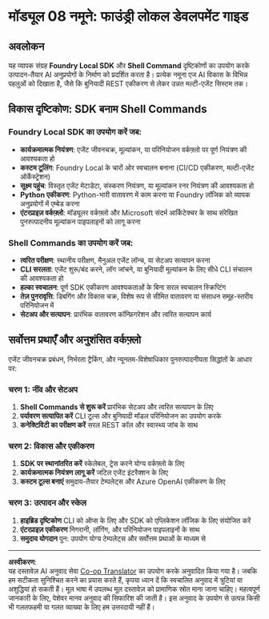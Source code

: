 <!--
CO_OP_TRANSLATOR_METADATA:
{
  "original_hash": "729f809c84e99609364180c090c43405",
  "translation_date": "2025-10-01T02:04:44+00:00",
  "source_file": "Module08/samples/README.md",
  "language_code": "hi"
}
-->
# मॉड्यूल 08 नमूने: फाउंड्री लोकल डेवलपमेंट गाइड

## अवलोकन

यह व्यापक संग्रह **Foundry Local SDK** और **Shell Command** दृष्टिकोणों का उपयोग करके उत्पादन-तैयार AI अनुप्रयोगों के निर्माण को प्रदर्शित करता है। प्रत्येक नमूना एज AI विकास के विभिन्न पहलुओं को दिखाता है, जैसे कि बुनियादी REST एकीकरण से लेकर उन्नत मल्टी-एजेंट सिस्टम तक।

## विकास दृष्टिकोण: SDK बनाम Shell Commands

### Foundry Local SDK का उपयोग करें जब:

- **कार्यक्रमात्मक नियंत्रण**: एजेंट जीवनचक्र, मूल्यांकन, या परिनियोजन वर्कफ़्लो पर पूर्ण नियंत्रण की आवश्यकता हो
- **कस्टम टूलिंग**: Foundry Local के चारों ओर स्वचालन बनाना (CI/CD एकीकरण, मल्टी-एजेंट ऑर्केस्ट्रेशन)
- **सूक्ष्म पहुंच**: विस्तृत एजेंट मेटाडेटा, संस्करण नियंत्रण, या मूल्यांकन रनर नियंत्रण की आवश्यकता हो
- **Python एकीकरण**: Python-भारी वातावरण में काम करना या Foundry लॉजिक को व्यापक अनुप्रयोगों में एम्बेड करना
- **एंटरप्राइज़ वर्कफ़्लो**: मॉड्यूलर वर्कफ़्लो और Microsoft संदर्भ आर्किटेक्चर के साथ संरेखित पुनरुत्पादनीय मूल्यांकन पाइपलाइनों को लागू करना

### Shell Commands का उपयोग करें जब:

- **त्वरित परीक्षण**: स्थानीय परीक्षण, मैनुअल एजेंट लॉन्च, या सेटअप सत्यापन करना
- **CLI सरलता**: एजेंट शुरू/बंद करने, लॉग जांचने, या बुनियादी मूल्यांकन के लिए सीधे CLI संचालन की आवश्यकता हो
- **हल्का स्वचालन**: पूर्ण SDK एकीकरण आवश्यकताओं के बिना सरल स्वचालन स्क्रिप्टिंग
- **तेज़ पुनरावृत्ति**: डिबगिंग और विकास चक्र, विशेष रूप से सीमित वातावरण या संसाधन समूह-स्तरीय परिनियोजन में
- **सेटअप और सत्यापन**: प्रारंभिक वातावरण कॉन्फ़िगरेशन और त्वरित सत्यापन कार्य

## सर्वोत्तम प्रथाएँ और अनुशंसित वर्कफ़्लो

एजेंट जीवनचक्र प्रबंधन, निर्भरता ट्रैकिंग, और न्यूनतम-विशेषाधिकार पुनरुत्पादनीयता सिद्धांतों के आधार पर:

### चरण 1: नींव और सेटअप
1. **Shell Commands से शुरू करें** प्रारंभिक सेटअप और त्वरित सत्यापन के लिए
2. **पर्यावरण सत्यापित करें** CLI टूल्स और बुनियादी मॉडल परिनियोजन का उपयोग करके
3. **कनेक्टिविटी का परीक्षण करें** सरल REST कॉल और स्वास्थ्य जांच के साथ

### चरण 2: विकास और एकीकरण
1. **SDK पर स्थानांतरित करें** स्केलेबल, ट्रेस करने योग्य वर्कफ़्लो के लिए
2. **कार्यक्रमात्मक नियंत्रण लागू करें** जटिल एजेंट इंटरैक्शन के लिए
3. **कस्टम टूल्स बनाएं** समुदाय-तैयार टेम्पलेट्स और Azure OpenAI एकीकरण के लिए

### चरण 3: उत्पादन और स्केल
1. **हाइब्रिड दृष्टिकोण** CLI को ऑप्स के लिए और SDK को एप्लिकेशन लॉजिक के लिए संयोजित करें
2. **एंटरप्राइज़ एकीकरण** निगरानी, लॉगिंग, और परिनियोजन पाइपलाइनों के साथ
3. **समुदाय योगदान** पुन: उपयोग योग्य टेम्पलेट्स और सर्वोत्तम प्रथाओं के माध्यम से

---

**अस्वीकरण**:  
यह दस्तावेज़ AI अनुवाद सेवा [Co-op Translator](https://github.com/Azure/co-op-translator) का उपयोग करके अनुवादित किया गया है। जबकि हम सटीकता सुनिश्चित करने का प्रयास करते हैं, कृपया ध्यान दें कि स्वचालित अनुवाद में त्रुटियां या अशुद्धियां हो सकती हैं। मूल भाषा में उपलब्ध मूल दस्तावेज़ को प्रामाणिक स्रोत माना जाना चाहिए। महत्वपूर्ण जानकारी के लिए, पेशेवर मानव अनुवाद की सिफारिश की जाती है। इस अनुवाद के उपयोग से उत्पन्न किसी भी गलतफहमी या गलत व्याख्या के लिए हम उत्तरदायी नहीं हैं।